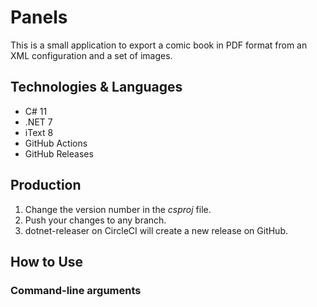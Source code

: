 # Panels

This is a small application to export a comic book in PDF format from an XML configuration and a set of images.

## Technologies & Languages

- C# 11
- .NET 7
- iText 8
- GitHub Actions
- GitHub Releases

## Production

1. Change the version number in the *csproj* file.
1. Push your changes to any branch.
2. dotnet-releaser on CircleCI will create a new release on GitHub.

## How to Use

### Command-line arguments
